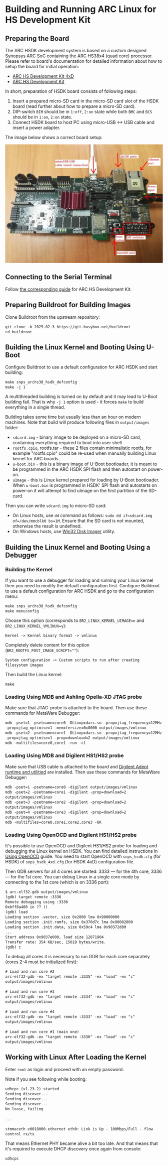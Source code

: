 # Building and Running ARC Linux for HS Development Kit

## Preparing the Board

The ARC HSDK development system is based on a custom designed Synopsys ARC SoC containing the ARC HS38x4 (quad core) processor. Please refer to board's documentation for detailed information about how to setup the board for initial operation:

* [ARC HS Development Kit 4xD](../../platforms/board-hsdk-4xd.md)
* [ARC HS Development Kit](../../platforms/board-hsdk.md)

In short, preparation of HSDK board consists of following steps:

1. Insert a prepared micro-SD card in the micro-SD card slot of the HSDK board (read further about how to prepare a micro-SD card).
2. DIP-switch `BIM` should be in `1:off`, `2:on` state while both `BMC` and `BCS` should be in `1:on`, `2:on` state.
3. Connect HSDK board to host PC using micro-USB <-> USB cable and insert a power adapter.

The image below shows a correct board setup:

![HSDK](images/board.jpg)

## Connecting to the Serial Terminal

Follow [the corresponding guide](../../platforms/board-hsdk-4xd.md#connecting-to-the-serial-terminal)
for ARC HS Development Kit.

## Preparing Buildroot for Building Images

Clone Buildroot from the upstream repository:

```text
git clone -b 2025.02.3 https://git.busybox.net/buildroot
cd buildroot
```

## Building the Linux Kernel and Booting Using U-Boot

Configure Buildroot to use a default configuration for ARC HSDK and start building:

```shell
make snps_archs38_hsdk_defconfig
make -j 1
```

A multithreaded building is turned on by default and it may lead to U-Boot
building fail. That is why `-j 1` option is used - it forces `make` to build
everything in a single thread.

Building takes some time but usually less than an hour on modern machines.
Note that build will produce following files in `output/images` folder:

* `sdcard.img` - binary image to be deployed on a micro-SD card, containing everything required to boot into user shell
* `rootfs.cpio`, rootfs.tar - these 2 files contain minimalistic rootfs, for example "rootfs.cpio" could be re-used when manually building Linux kernel for ARC boards.
* `u-boot.bin` - this is a binary image of U-Boot bootloader, it is meant to be programmed in the ARC HSDK SPI flash and then autostart on power-on.
* `uImage` - this is Linux kernel prepared for loading by U-Boot bootloader. When `u-boot.bin` is programmed in HSDK' SPI flash and autostarts on power-on it will attempt to find uImage on the first partition of the SD-card.

Then you can write `sdcard.img` to micro-SD card:

* On Linux hosts, use `dd` command as follows: `sudo dd if=sdcard.img of=/dev/mmcblk0 bs=1M`. Ensure that the SD card is not mounted,
  otherwise the result is undefined.
* On Windows hosts, use [Win32 Disk Imager](https://sourceforge.net/projects/win32diskimager/) utility.

## Building the Linux Kernel and Booting Using a Debugger

### Building the Kernel

If you want to use a debugger for loading and running your Linux kernel then you need to modify
the default configuration first. Configure Buildroot to use a default configuration for ARC HSDK and
go to the configuration menu:

```shell
make snps_archs38_hsdk_defconfig
make menuconfig
```

Choose this option (corresponds to `BR2_LINUX_KERNEL_UIMAGE=n` and `BR2_LINUX_KERNEL_VMLINUX=y`):

```text
Kernel -> Kernel binary format -> vmlinux
```

Completely delete content for this option (`BR2_ROOTFS_POST_IMAGE_SCRIPT=""`):

```text
System configuration -> Custom scripts to run after creating filesystem images
```

Then build the Linux kernel:

```shell
make
```

### Loading Using MDB and Ashling Opella-XD JTAG probe

Make sure that JTAG-probe is attached to the board. Then use these commands for MetaWare Debugger:

```shell
mdb -pset=1 -psetname=core0 -DLL=opxdarc.so -prop=jtag_frequency=12MHz -prop=jtag_optimise=1 -memxfersize=0x8000 output/images/vmlinux
mdb -pset=2 -psetname=core1 -DLL=opxdarc.so -prop=jtag_frequency=12MHz -prop=jtag_optimise=1 -prop=download=2 output/images/vmlinux
mdb -multifiles=core0,core1 -run -cl
```

### Loading Using MDB and Digilent HS1/HS2 probe

Make sure that USB cable is attached to the board and [Digilent Adept runtime and utilitied](https://digilent.com/shop/software/digilent-adept/download) are installed. Then use these commands for MetaWare Debugger:

```shell
mdb -pset=1 -psetname=core0 -digilent output/images/vmlinux
mdb -pset=2 -psetname=core1 -digilent -prop=download=2 output/images/vmlinux
mdb -pset=3 -psetname=core2 -digilent -prop=download=2 output/images/vmlinux
mdb -pset=4 -psetname=core3 -digilent -prop=download=2 output/images/vmlinux
mdb -multifiles=core0,core1,core2,core3 -OK
```

### Loading Using OpenOCD and Digilent HS1/HS2 probe

It's possible to use OpenOCD and Digilent HS1/HS2 probe for loading and debugging
the Linux kernel on HSDK. You can find detailed instructions in
[Using OpenOCD](../../platforms/use-openocd.md) guide. You need to start OpenOCD
with `snps_hsdk.cfg` (for HSDK) of `snps_hsdk_4xd.cfg` (for HSDK 4xD) configuration
file.

Then GDB servers for all 4 cores are started: 3333 — for the 4th core, 3336 — for
the 1st core. You can debug Linux in a single core mode by connecting to
the 1st core (which is on 3336 port):

```text
$ arc-elf32-gdb output/images/vmlinux
(gdb) target remote :3336
Remote debugging using :3336
0xbff8a400 in ?? ()
(gdb) load
Loading section .vector, size 0x2000 lma 0x90000000
Loading section .init.ramfs, size 0x370d7c lma 0x90002000
Loading section .init.data, size 0x59c4 lma 0x90372d80
...
Start address 0x9037e000, load size 12871904
Transfer rate: 354 KB/sec, 15019 bytes/write.
(gdb) c
```

To debug all cores it is necessary to run GDB for each core separately
(cores 2-4 must be initialized first):

```shell
# Load and run core #2
arc-elf32-gdb -ex "target remote :3335" -ex "load" -ex "c" output/images/vmlinux

# Load and run core #3
arc-elf32-gdb -ex "target remote :3334" -ex "load" -ex "c" output/images/vmlinux

# Load and run core #4
arc-elf32-gdb -ex "target remote :3333" -ex "load" -ex "c" output/images/vmlinux

# Load and run core #1 (main one)
arc-elf32-gdb -ex "target remote :3336" -ex "load" -ex "c" output/images/vmlinux
```

## Working with Linux After Loading the Kernel

Enter `root` as login and proceed with an empty password.

Note if you see following while booting:

```shell
udhcpc (v1.23.2) started
Sending discover...
Sending discover...
Sending discover...
No lease, failing

...

stmmaceth e0018000.ethernet eth0: Link is Up - 100Mbps/Full - flow control rx/tx
```

That means Ethernet PHY became alive a bit too late. And that means that it's
required to execute DHCP discovery once again from console:

```shell
udhcpc
```
